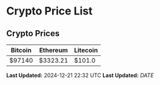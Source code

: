 # Crypto Price List

## Crypto Prices
| Bitcoin | Ethereum | Litecoin |
| ------- | -------- | -------- |
| $97140 | $3323.21 | $101.0 |
**Last Updated:** 2024-12-21 22:32 UTC
**Last Updated:** $DATE$
